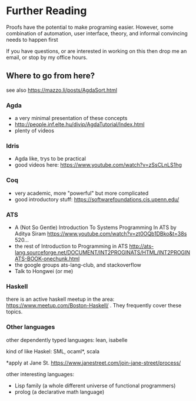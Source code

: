 # Further Reading

Proofs have the potential to make programing easier.
However, some combination of automation, user interface, theory, and informal convincing needs to happen first

If you have questions, or are interested in working on this then drop me an email, or stop by my office hours.


## Where to go from here?
see also https://mazzo.li/posts/AgdaSort.html

### Agda
 * a very minimal presentation of these concepts
 * http://people.inf.elte.hu/divip/AgdaTutorial/Index.html
 * plenty of videos


### Idris
 * Agda like, trys to be practical
 * good videos here: https://www.youtube.com/watch?v=zSsCLnLS1hg

### Coq
 * very academic, more "powerful" but more complicated
 * good introductory stuff: https://softwarefoundations.cis.upenn.edu/


### ATS
 * A (Not So Gentle) Introduction To Systems Programming In ATS by Aditya Siram https://www.youtube.com/watch?v=zt0OQb1DBko&t=38s
520...
 * the rest of Introduction to Programming in ATS http://ats-lang.sourceforge.net/DOCUMENT/INT2PROGINATS/HTML/INT2PROGINATS-BOOK-onechunk.html
 * the google groups ats-lang-club, and stackoverflow
 * Talk to Hongwei (or me)


### Haskell
there is an active haskell meetup in the area: https://www.meetup.com/Boston-Haskell/ . They frequently cover these topics.


### Other languages
other dependently typed languages:
lean, isabelle

kind of like Haskel:
SML, ocaml*, scala

*apply at Jane St. https://www.janestreet.com/join-jane-street/process/


other interesting languages:
 * Lisp family (a whole different universe of functional programmers)
 * prolog (a declarative math language)
